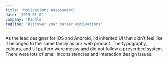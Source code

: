 ```yaml
---
title: 'Motivations Assessment'
date: '2019-01-01'
company: 'Paddle'
tagline: 'Discover your career motivations'
---
```


As the lead designer for iOS and Android, I’d inherited UI that didn’t feel like it belonged to the same family as our web product. The typography, colours, and UI pattern were messy and did not follow a prescribed system. There were lots of small inconsistencies and interaction design issues.
